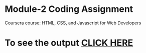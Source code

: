 # Module-2 Coding Assignment

Coursera course: HTML, CSS, and Javascript for Web Developers

# To see the output [CLICK HERE](https://d3v07.github.io/module-2_solution/index.html)
